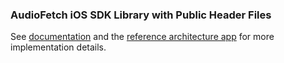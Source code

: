 ### AudioFetch iOS SDK Library with Public Header Files

See [documentation](https://github.com/audiofetch/ios-audiofetch-sdk-public-library/raw/master/AudioFetchiOSSDKDocumentation_rev_1.0.pdf) and the [reference architecture app](https://github.com/audiofetch/ios-audiofetch-sdk-sample) for more implementation details.
